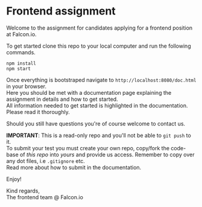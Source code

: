 # Frontend assignment
Welcome to the assignment for candidates applying for a frontend position at Falcon.io.

To get started clone this repo to your local computer and run the following commands.
```
npm install
npm start
```

Once everything is bootstraped navigate to `http://localhost:8080/doc.html` in your browser.<br/>
Here you should be met with a documentation page explaining the assignment in details and how to get started.<br/>
All information needed to get started is highlighted in the documentation. Please read it thoroughly.

Should you still have questions you're of course welcome to contact us.

**IMPORTANT**: This is a read-only repo and you'll not be able to `git push` to it. <br/>
To submit your test you must create your own repo, copy/fork the code-base of _this repo_ into _yours_ and provide us access.
Remember to copy over any dot files, i.e `.gitignore` etc.<br/>
Read more about how to submit in the documentation.

Enjoy!

Kind regards,<br/>
The frontend team @ Falcon.io
